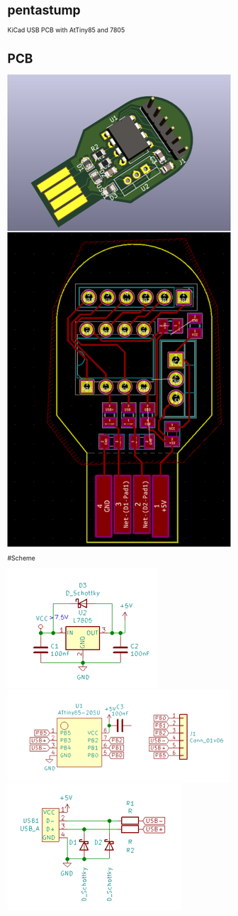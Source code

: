 # pentastump
KiCad USB PCB with AtTiny85 and 7805

# PCB
![Pentastump 3D](/img/pentastump_pcb_2.png)
![Pentastump PCB](/img/pentastump_pcb_1.png)

#Scheme 

![Pentastump Scheme Part1](/img/pentastump_scheme_part1.png)
![Pentastump Scheme Part2](/img/pentastump_scheme_part2.png)
![Pentastump Scheme Part3](/img/pentastump_scheme_part3.png)